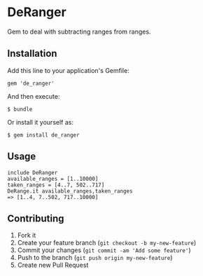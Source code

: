 # DeRanger

Gem to deal with subtracting ranges from ranges.

## Installation

Add this line to your application's Gemfile:

    gem 'de_ranger'

And then execute:

    $ bundle

Or install it yourself as:

    $ gem install de_ranger

## Usage

    include DeRanger
    available_ranges = [1..10000]
    taken_ranges = [4..7, 502..717]
    DeRange.it available_ranges,taken_ranges
    => [1..4, 7..502, 717..10000]

## Contributing

1. Fork it
2. Create your feature branch (`git checkout -b my-new-feature`)
3. Commit your changes (`git commit -am 'Add some feature'`)
4. Push to the branch (`git push origin my-new-feature`)
5. Create new Pull Request
